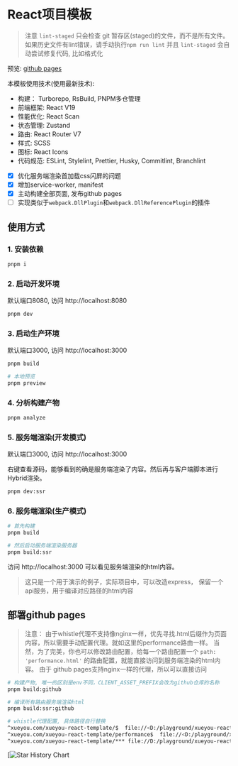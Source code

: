 # React项目模板

> 注意 `lint-staged` 只会检查 git 暂存区(staged)的文件，而不是所有文件。如果历史文件有lint错误，请手动执行`npm run lint`
> 并且 `lint-staged` 会自动尝试修复代码, 比如格式化

预览: [github pages](https://xueyou2000.github.io/xueyou-react-template/)

本模板使用技术(使用最新技术):

- 构建： Turborepo, RsBuild, PNPM多仓管理
- 前端框架: React V19
- 性能优化: React Scan
- 状态管理: Zustand
- 路由: React Router V7
- 样式: SCSS
- 图标: React Icons
- 代码规范: ESLint, Stylelint, Prettier, Husky, Commitlint, Branchlint

- [x] 优化服务端渲染首加载css闪屏的问题
- [x] 增加service-worker, manifest
- [x] 主动构建全部页面, 发布github pages
- [ ] 实现类似于`webpack.DllPlugin`和`webpack.DllReferencePlugin`的插件

## 使用方式

### 1. 安装依赖

```bash
pnpm i
```

### 2. 启动开发环境

默认端口8080, 访问 http://localhost:8080

```bash
pnpm dev
```

### 3. 启动生产环境

默认端口3000, 访问 http://localhost:3000

```bash
pnpm build

# 本地预览
pnpm preview
```

### 4. 分析构建产物

```bash
pnpm analyze
```

### 5. 服务端渲染(开发模式)

默认端口3000, 访问 http://localhost:3000

右键查看源码，能够看到的确是服务端渲染了内容。然后再与客户端脚本进行Hybrid渲染。

```bash
pnpm dev:ssr
```

### 6. 服务端渲染(生产模式)

```bash
# 首先构建
pnpm build

# 然后启动服务端渲染服务器
pnpm build:ssr
```

访问 http://localhost:3000 可以看见服务端渲染的html内容。

> 这只是一个用于演示的例子，实际项目中，可以改造express， 保留一个api服务，用于编译对应路径的html内容

## 部署github pages

> 注意： 由于whistle代理不支持像nginx一样，优先寻找.html后缀作为页面内容，所以需要手动配置代理。就如这里的performance路由一样。
> 当然，为了完美，你也可以修改路由配置，给每一个路由配置一个 `path: 'performance.html'` 的路由配置，就能直接访问到服务端渲染的html内容。
> 由于 github pages支持nginx一样的代理，所以可以直接访问

```bash
# 构建产物, 唯一的区别是env不同，CLIENT_ASSET_PREFIX会改为github仓库的名称
pnpm build:github

# 编译所有路由服务端渲染html
pnpm build:ssr:github

# whistle代理配置, 具体路径自行替换
^xueyou.com/xueyou-react-template/$  file://<D:/playground/xueyou-react-template/application/dist/index.html>
^xueyou.com/xueyou-react-template/performance$  file://<D:/playground/xueyou-react-template/application/dist/performance.html>
^xueyou.com/xueyou-react-template/*** file://D:/playground/xueyou-react-template/application/dist/$1
```

[![Star History Chart](https://api.star-history.com/svg?repos=xueyou2000/xueyou-react-template&type=Date)
